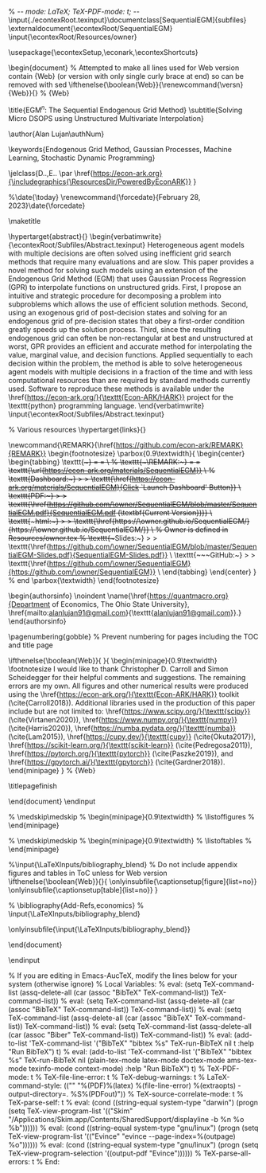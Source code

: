 % -_- mode: LaTeX; TeX-PDF-mode: t; -_-
\input{./econtexRoot.texinput}\documentclass[SequentialEGM]{subfiles}
\externaldocument{\econtexRoot/SequentialEGM}
\input{\econtexRoot/Resources/owner}

\usepackage{\econtexSetup,\econark,\econtexShortcuts}

\begin{document}
% Attempted to make all lines used for Web version contain {Web} (or version with only single curly brace at end) so can be removed with sed
\ifthenelse{\boolean{Web}}{\renewcommand{\versn}{Web}}{}
% {Web}

\title{EGM$^n$: The Sequential Endogenous Grid Method}
\subtitle{Solving Micro DSOPS using Unstructured Multivariate Interpolation}

\author{Alan Lujan\authNum}

\keywords{Endogenous Grid Method, Gaussian Processes, Machine Learning, Stochastic Dynamic Programming}

\jelclass{D..,E.. \par
\href{https://econ-ark.org}{\includegraphics{\ResourcesDir/PoweredByEconARK}}
}

%\date{\today}
\renewcommand{\forcedate}{February 28, 2023}\date{\forcedate}

\maketitle

\hypertarget{abstract}{}
\begin{verbatimwrite}{\econtexRoot/Subfiles/Abstract.texinput}
Heterogeneous agent models with multiple decisions are often solved using inefficient grid search methods that require many evaluations and are slow.
This paper provides a novel method for solving such models using an extension of the Endogenous Grid Method (EGM) that uses Gaussian Process Regression (GPR) to interpolate functions on unstructured grids.
First, I propose an intuitive and strategic procedure for decomposing a problem into subproblems which allows the use of efficient solution methods.
Second, using an exogenous grid of post-decision states and solving for an endogenous grid of pre-decision states that obey a first-order condition greatly speeds up the solution process.
Third, since the resulting endogenous grid can often be non-rectangular at best and unstructured at worst, GPR provides an efficient and accurate method for interpolating the value, marginal value, and decision functions.
Applied sequentially to each decision within the problem, the method is able to solve heterogeneous agent models with multiple decisions in a fraction of the time and with less computational resources than are required by standard methods currently used.
Software to reproduce these methods is available under the \href{https://econ-ark.org/}{\texttt{Econ-ARK/HARK}} project for the \texttt{python} programming language.
\end{verbatimwrite}
\input{\econtexRoot/Subfiles/Abstract.texinput}

% Various resources
\hypertarget{links}{}

\newcommand{\REMARK}{\href{https://github.com/econ-ark/REMARK}{REMARK}}
\begin{footnotesize}
\parbox{0.9\textwidth}{
\begin{center}
\begin{tabbing}
\texttt{~~~~~~~~~~~} \= \= \\
% \texttt{~~~\REMARK:~} \= \= \texttt{\url{https://econ-ark.org/materials/SequentialEGM}} \\
% \texttt{Dashboard:~} \> \> \texttt{\href{https://econ-ark.org/materials/SequentialEGM}{Click `Launch Dashboard' Button}} \\
\texttt{~~~~~~PDF:~} \> \> \texttt{\href{https://github.com/\owner/SequentialEGM/blob/master/SequentialEGM.pdf}{SequentialEGM.pdf (\textbf{Current Version})}} \\
\texttt{~~~~~html:~} \> \> \texttt{\href{https://\owner.github.io/SequentialEGM/}{https://\owner.github.io/SequentialEGM/}} \\
% Owner is defined in Resources/owner.tex
% \texttt{~~~Slides:~} \> \> \texttt{\href{https://github.com/\owner/SequentialEGM/blob/master/SequentialEGM-Slides.pdf}{SequentialEGM-Slides.pdf}} \\
\texttt{~~~GitHub:~} \> \> \texttt{\href{https://github.com/\owner/SequentialEGM}{https://github.com/\owner/SequentialEGM}} \\
\end{tabbing}
\end{center}
}
% end \parbox{\textwidth}
\end{footnotesize}

\begin{authorsinfo}
\noindent \name{\href{https://quantmacro.org}{Department of Economics, The Ohio State University}, \href{mailto:alanlujan91@gmail.com}{\texttt{alanlujan91@gmail.com}}.}
\end{authorsinfo}

\pagenumbering{gobble}
% Prevent numbering for pages including the TOC and title page

\ifthenelse{\boolean{Web}}{
}{
\begin{minipage}{0.9\textwidth}
\footnotesize I would like to thank Christopher D. Carroll and Simon Scheidegger for their helpful comments and suggestions. The remaining errors are my own. All figures and other numerical results were produced using the \href{https://econ-ark.org/}{\texttt{Econ-ARK/HARK}} toolkit (\cite{Carroll2018}). Additional libraries used in the production of this paper include but are not limited to: \href{https://www.scipy.org/}{\texttt{scipy}} (\cite{Virtanen2020}), \href{https://www.numpy.org/}{\texttt{numpy}} (\cite{Harris2020}), \href{https://numba.pydata.org/}{\texttt{numba}} (\cite{Lam2015}), \href{https://cupy.dev/}{\texttt{cupy}} (\cite{Okuta2017}), \href{https://scikit-learn.org/}{\texttt{scikit-learn}} (\cite{Pedregosa2011}), \href{https://pytorch.org/}{\texttt{pytorch}} (\cite{Paszke2019}), and \href{https://gpytorch.ai/}{\texttt{gpytorch}} (\cite{Gardner2018}).
\end{minipage}
}
% {Web}

\titlepagefinish

\end{document}
\endinput

% \medskip\medskip
% \begin{minipage}{0.9\textwidth}
% \listoffigures
% \end{minipage}

% \medskip\medskip
% \begin{minipage}{0.9\textwidth}
% \listoftables
% \end{minipage}

%\input{\LaTeXInputs/bibliography_blend}
% Do not include appendix figures and tables in ToC unless for Web version
\ifthenelse{\boolean{Web}}{}{
\onlyinsubfile{\captionsetup[figure]{list=no}}
\onlyinsubfile{\captionsetup[table]{list=no}}
}

% \bibliography{Add-Refs,economics}
% \input{\LaTeXInputs/bibliography_blend}

\onlyinsubfile{\input{\LaTeXInputs/bibliography_blend}}

\end{document}

\endinput

% If you are editing in Emacs-AucTeX, modify the lines below for your system (otherwise ignore)
% Local Variables:
% eval: (setq TeX-command-list (assq-delete-all (car (assoc "BibTeX" TeX-command-list)) TeX-command-list))
% eval: (setq TeX-command-list (assq-delete-all (car (assoc "BibTeX" TeX-command-list)) TeX-command-list))
% eval: (setq TeX-command-list (assq-delete-all (car (assoc "BibTeX" TeX-command-list)) TeX-command-list))
% eval: (setq TeX-command-list (assq-delete-all (car (assoc "Biber" TeX-command-list)) TeX-command-list))
% eval: (add-to-list 'TeX-command-list '("BibTeX" "bibtex %s" TeX-run-BibTeX nil t :help "Run BibTeX") t)
% eval: (add-to-list 'TeX-command-list '("BibTeX" "bibtex %s" TeX-run-BibTeX nil (plain-tex-mode latex-mode doctex-mode ams-tex-mode texinfo-mode context-mode) :help "Run BibTeX") t)
% TeX-PDF-mode: t
% TeX-file-line-error: t
% TeX-debug-warnings: t
% LaTeX-command-style: (("" "%(PDF)%(latex) %(file-line-error) %(extraopts) -output-directory=. %S%(PDFout)"))
% TeX-source-correlate-mode: t
% TeX-parse-self: t
% eval: (cond ((string-equal system-type "darwin") (progn (setq TeX-view-program-list '(("Skim" "/Applications/Skim.app/Contents/SharedSupport/displayline -b %n %o %b"))))))
% eval: (cond ((string-equal system-type "gnu/linux") (progn (setq TeX-view-program-list '(("Evince" "evince --page-index=%(outpage) %o"))))))
% eval: (cond ((string-equal system-type "gnu/linux") (progn (setq TeX-view-program-selection '((output-pdf "Evince"))))))
% TeX-parse-all-errors: t
% End:
